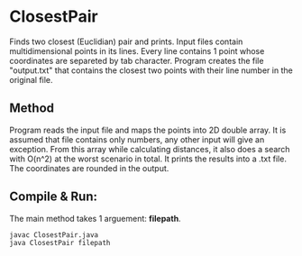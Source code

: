 # ClosestPair
Finds two closest (Euclidian) pair and prints. Input files contain multidimensional points in its lines. Every line contains 1 point whose coordinates are separeted by tab character. Program creates the file "output.txt" that contains the closest two points with their line number in the original file.

## Method
Program reads the input file and maps the points into 2D double array. It is assumed that file contains only numbers, any other input will give an exception. From this array while calculating distances, it also does a search with O(n^2) at the worst scenario in total. It prints the results into a .txt file. The coordinates are rounded in the output.

## Compile & Run:
The main method takes 1 arguement: **filepath**. 

```
javac ClosestPair.java  
java ClosestPair filepath
```
